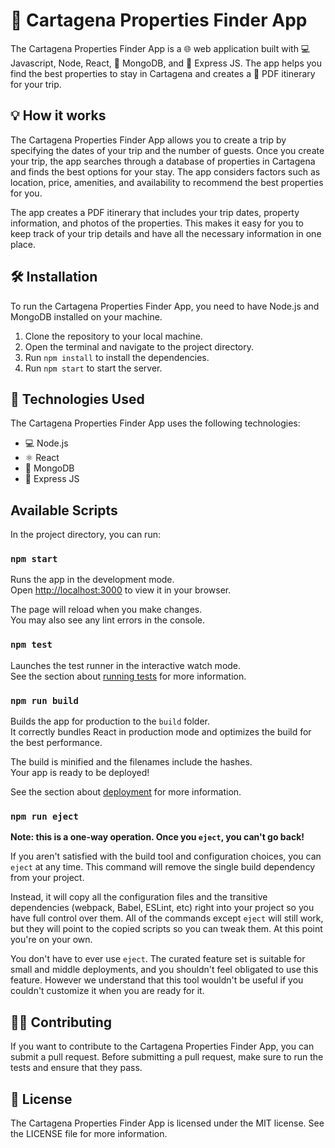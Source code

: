 # 🏨 Cartagena Properties Finder App

The Cartagena Properties Finder App is a 🌐 web application built with 💻 Javascript, Node, React, 🍃 MongoDB, and 🚀 Express JS. The app helps you find the best properties to stay in Cartagena and creates a 📄 PDF itinerary for your trip. 

## 💡 How it works

The Cartagena Properties Finder App allows you to create a trip by specifying the dates of your trip and the number of guests. Once you create your trip, the app searches through a database of properties in Cartagena and finds the best options for your stay. The app considers factors such as location, price, amenities, and availability to recommend the best properties for you. 

The app creates a PDF itinerary that includes your trip dates, property information, and photos of the properties. This makes it easy for you to keep track of your trip details and have all the necessary information in one place. 

## 🛠️ Installation

To run the Cartagena Properties Finder App, you need to have Node.js and MongoDB installed on your machine. 

1. Clone the repository to your local machine.
2. Open the terminal and navigate to the project directory.
3. Run `npm install` to install the dependencies.
4. Run `npm start` to start the server.

## 🚀 Technologies Used

The Cartagena Properties Finder App uses the following technologies:

- 💻 Node.js
- ⚛️ React
- 🍃 MongoDB
- 🚀 Express JS

## Available Scripts

In the project directory, you can run:

### `npm start`

Runs the app in the development mode.\
Open [http://localhost:3000](http://localhost:3000) to view it in your browser.

The page will reload when you make changes.\
You may also see any lint errors in the console.

### `npm test`

Launches the test runner in the interactive watch mode.\
See the section about [running tests](https://facebook.github.io/create-react-app/docs/running-tests) for more information.

### `npm run build`

Builds the app for production to the `build` folder.\
It correctly bundles React in production mode and optimizes the build for the best performance.

The build is minified and the filenames include the hashes.\
Your app is ready to be deployed!

See the section about [deployment](https://facebook.github.io/create-react-app/docs/deployment) for more information.

### `npm run eject`

**Note: this is a one-way operation. Once you `eject`, you can't go back!**

If you aren't satisfied with the build tool and configuration choices, you can `eject` at any time. This command will remove the single build dependency from your project.

Instead, it will copy all the configuration files and the transitive dependencies (webpack, Babel, ESLint, etc) right into your project so you have full control over them. All of the commands except `eject` will still work, but they will point to the copied scripts so you can tweak them. At this point you're on your own.

You don't have to ever use `eject`. The curated feature set is suitable for small and middle deployments, and you shouldn't feel obligated to use this feature. However we understand that this tool wouldn't be useful if you couldn't customize it when you are ready for it.
## 👨‍💻 Contributing

If you want to contribute to the Cartagena Properties Finder App, you can submit a pull request. Before submitting a pull request, make sure to run the tests and ensure that they pass. 

## 📝 License

The Cartagena Properties Finder App is licensed under the MIT license. See the LICENSE file for more information.